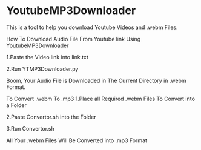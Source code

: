 # YoutubeMP3Downloader
This is a tool to help you download Youtube Videos and .webm Files. 

How To Download Audio File From Youtube link Using YoutubeMP3Downloader

1.Paste the Video link into link.txt

2.Run YTMP3Downloader.py 

Boom, Your Audio File is Downloaded in The Current Directory in .webm Format.

To Convert .webm To .mp3
1.Place all Required .webm Files To Convert into a Folder

2.Paste Convertor.sh into the Folder

3.Run Convertor.sh

All Your .webm Files Will Be Converted into .mp3 Format

